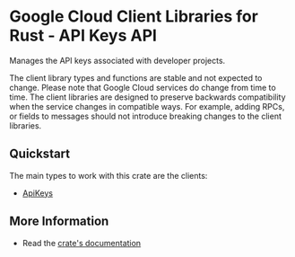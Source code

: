 # Google Cloud Client Libraries for Rust - API Keys API

<!-- Code generated by sidekick. DO NOT EDIT. -->


Manages the API keys associated with developer projects.

The client library types and functions are stable and not expected to change.
Please note that Google Cloud services do change from time to time. The client
libraries are designed to preserve backwards compatibility when the service
changes in compatible ways. For example, adding RPCs, or fields to messages
should not introduce breaking changes to the client libraries.

## Quickstart

The main types to work with this crate are the clients:

- [ApiKeys]

## More Information

- Read the [crate's documentation](https://docs.rs/google-cloud-apikeys-v2/latest/google-cloud-apikeys-v2)

[ApiKeys]: https://docs.rs/google-cloud-apikeys-v2/latest/google_cloud_apikeys_v2/client/struct.ApiKeys.html
